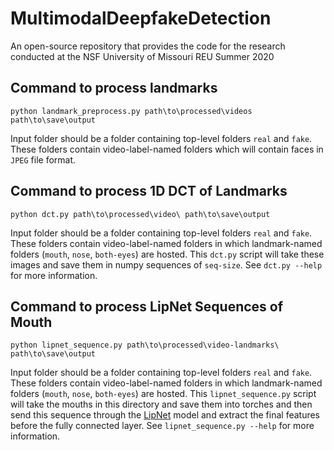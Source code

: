 # MultimodalDeepfakeDetection
An open-source repository that provides the code for the research conducted at the NSF University of Missouri REU Summer 2020

## Command to process landmarks
```
python landmark_preprocess.py path\to\processed\videos path\to\save\output
```
Input folder should be a folder containing top-level folders `real` and `fake`. These folders contain video-label-named folders which will contain faces in `JPEG` file format.
## Command to process 1D DCT of Landmarks
```
python dct.py path\to\processed\video\ path\to\save\output
```
Input folder should be a folder containing top-level folders `real` and `fake`. These folders contain video-label-named folders in which landmark-named folders (`mouth`, `nose`, `both-eyes`) are hosted. This `dct.py` script will take these images and save them in numpy sequences of `seq-size`. See `dct.py --help` for more information.
## Command to process LipNet Sequences of Mouth
```
python lipnet_sequence.py path\to\processed\video-landmarks\ path\to\save\output
```
Input folder should be a folder containing top-level folders `real` and `fake`. These folders contain video-label-named folders in which landmark-named folders (`mouth`, `nose`, `both-eyes`) are hosted. This `lipnet_sequence.py` script will take the mouths in this directory and save them into torches and then send this sequence through the [LipNet](https://github.com/Fengdalu/LipNet-PyTorch) model and extract the final features before the fully connected layer. See `lipnet_sequence.py --help` for more information.
